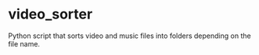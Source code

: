 # video_sorter
Python script that sorts video and music files into folders depending on the file name.

